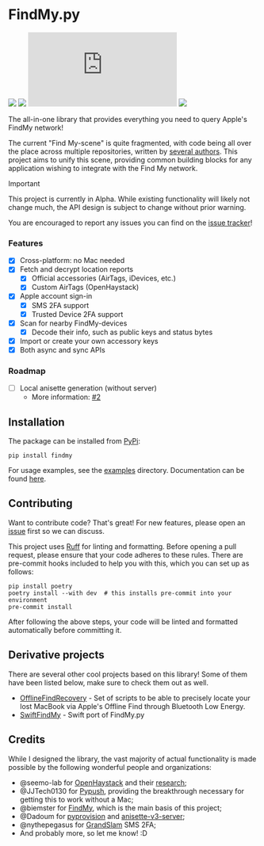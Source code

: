 # FindMy.py

[![](https://img.shields.io/pypi/v/FindMy)](https://pypi.org/project/FindMy/)
[![](https://img.shields.io/pypi/dm/FindMy)](#)
[![](https://img.shields.io/github/license/malmeloo/FindMy.py)](LICENSE.md)
[![](https://img.shields.io/pypi/pyversions/FindMy)](#)

The all-in-one library that provides everything you need
to query Apple's FindMy network!

The current "Find My-scene" is quite fragmented, with code
being all over the place across multiple repositories,
written by [several authors](#Credits). This project aims to
unify this scene, providing common building blocks for any
application wishing to integrate with the Find My network.

> [!IMPORTANT]
> This project is currently in Alpha. While existing functionality
> will likely not change much, the API design is subject to change
> without prior warning.
> 
> You are encouraged to report any issues you can find on the
> [issue tracker](https://github.com/malmeloo/FindMy.py/issues/)!

### Features

- [x] Cross-platform: no Mac needed
- [x] Fetch and decrypt location reports
  - [x] Official accessories (AirTags, iDevices, etc.)
  - [x] Custom AirTags (OpenHaystack) 
- [x] Apple account sign-in
  - [x] SMS 2FA support
  - [x] Trusted Device 2FA support
- [x] Scan for nearby FindMy-devices
  - [x] Decode their info, such as public keys and status bytes
- [x] Import or create your own accessory keys
- [x] Both async and sync APIs

### Roadmap

- [ ] Local anisette generation (without server)
    - More information: [#2](https://github.com/malmeloo/FindMy.py/issues/2)

## Installation

The package can be installed from [PyPi](https://pypi.org/project/findmy/):

```shell
pip install findmy
```

For usage examples, see the [examples](examples) directory. Documentation can be found [here](http://docs.mikealmel.ooo/FindMy.py/).

## Contributing

Want to contribute code? That's great! For new features, please open an
[issue](https://github.com/malmeloo/FindMy.py/issues) first so we can discuss.

This project uses [Ruff](https://docs.astral.sh/ruff/) for linting and formatting.
Before opening a pull request, please ensure that your code adheres to these rules.
There are pre-commit hooks included to help you with this, which you can set up as follows:

```shell
pip install poetry
poetry install --with dev  # this installs pre-commit into your environment
pre-commit install
```

After following the above steps, your code will be linted and formatted automatically
before committing it.

## Derivative projects

There are several other cool projects based on this library! Some of them have been listed below, make sure to check them out as well.

* [OfflineFindRecovery](https://github.com/hajekj/OfflineFindRecovery) - Set of scripts to be able to precisely locate your lost MacBook via Apple's Offline Find through Bluetooth Low Energy.
* [SwiftFindMy](https://github.com/airy10/SwiftFindMy) - Swift port of FindMy.py

## Credits

While I designed the library, the vast majority of actual functionality
is made possible by the following wonderful people and organizations:

- @seemo-lab for [OpenHaystack](https://github.com/seemoo-lab/openhaystack/)
  and their [research](https://doi.org/10.2478/popets-2021-0045);
- @JJTech0130 for [Pypush](https://github.com/JJTech0130/pypush), providing the breakthrough necessary
  for getting this to work without a Mac;
- @biemster for [FindMy](https://github.com/biemster/FindMy), which is the main basis of this project;
- @Dadoum for [pyprovision](https://github.com/Dadoum/pyprovision/) and
  [anisette-v3-server](https://github.com/Dadoum/anisette-v3-server);
- @nythepegasus for [GrandSlam](https://github.com/nythepegasus/grandslam/) SMS 2FA;
- And probably more, so let me know! :D
